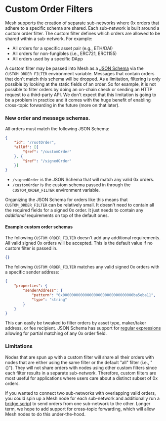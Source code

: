 # Custom Order Filters

Mesh supports the creation of separate sub-networks where 0x orders that adhere to a specific schema are shared. Each sub-network is built around a custom order filter. The custom filter defines which orders are allowed to be shared within a sub-network. For example:

- All orders for a specific asset pair (e.g., ETH/DAI)
- All orders for non-fungibles (i.e., ERC721, ERC1155)
- All orders used by a specific DApp

A custom filter may be passed into Mesh as a [JSON Schema](https://json-schema.org/) via the `CUSTOM_ORDER_FILTER` environment variable. Messages that contain orders that don't match this schema will be dropped. As a limitation, filtering is only possible by looking at the static fields of an order. So for example, it is not possible to filter orders by doing an on-chain check or sending an HTTP request to a third-party API. We don't expect that this limitation is going to be a problem in practice and it comes with the huge benefit of enabling cross-topic forwarding in the future (more on that later).

### New order and message schemas.

All orders must match the following JSON Schema:

```json
{
	"id": "/rootOrder",
	"allOf": [{
		"$ref": "/customOrder"
	}, {
		"$ref": "/signedOrder"
	}]
}
```

- `/signedOrder` is the JSON Schema that will match any valid 0x orders.
- `/customOrder` is the custom schema passed in through the `CUSTOM_ORDER_FILTER` environment variable.

Organizing the JSON Schema for orders like this means that `CUSTOM_ORDER_FILTER` can be relatively small. It doesn't need to contain all the required fields for a signed 0x order. It just needs to contain any _additional_ requirements on top of the default ones.

#### Example custom order schemas

The following `CUSTOM_ORDER_FILTER` doesn't add any additional requirements. All valid signed 0x orders will be accepted. This is the default value if no custom filter is passed in.

```json
{}
```

The following `CUSTOM_ORDER_FILTER` matches any valid signed 0x orders with a specific sender address:

```json
{
	"properties": {
		"senderAddress": {
			"pattern": "0x00000000000000000000000000000000ba5eba11",
			"type": "string"
		}
	}
}
```

This can easily be tweaked to filter orders by asset type, maker/taker address, or fee recipient. JSON Schema has support for [regular expressions](https://json-schema.org/understanding-json-schema/reference/regular_expressions.html) allowing for partial matching of any 0x order field.

### Limitations

Nodes that are spun up with a custom filter will share all their orders with nodes that are either using the same filter or the default "all" filter (i.e., "{}"). They will not share orders with nodes using other custom filters since each filter results in a separate sub-network. Therefore, custom filters are most useful for applications where users care about a distinct subset of 0x orders. 

If you wanted to connect two sub-networks with overlapping valid orders, you could spin up a Mesh node for each sub-network and additionally run a [bridge script](https://github.com/0xProject/0x-mesh/blob/master/cmd/mesh-bridge/main.go) to send orders from one sub-network to the other. Longer term, we hope to add support for cross-topic forwarding, which will allow Mesh nodes to do this under-the-hood.
